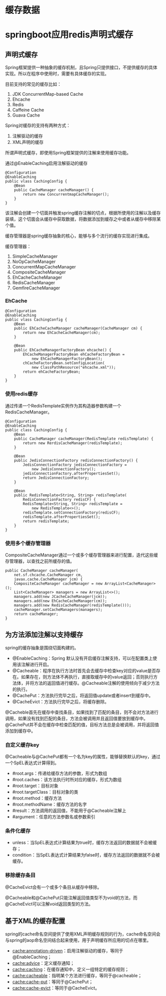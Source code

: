 # 缓存数据
# springboot应用redis声明式缓存

## 声明式缓存

Spring框架提供一种抽象的缓存机制，且Spring只提供接口，不提供缓存的具体实现。所以在程序中使用时，需要有具体缓存的实现。

目前支持的常见的缓存比如：
1. JDK ConcurrentMap-based Cache
2. Ehcache
3. Redis
4. Caffeine Cache
5. Guava Cache

Spring对缓存的支持有两种方式：
1. 注解驱动的缓存
2. XML声明的缓存

所谓声明式缓存，即使用Spring框架提供的注解来使用缓存功能。

通过@EnableCaching启用注解驱动的缓存

	@Configuration
	@EnableCaching
	public vlass CachingConfig {
		@Bean
		public CacheManager cacheManager() {
			return new ConcurrentmapCacheManager();
		}
	}

该注解会创建一个切面并触发spring缓存注解的切点，根据所使用的注解以及缓存装填，这个切面会从缓存中获取数据，将数据添加到缓存之中或者从缓存中移除某个值。

缓存管理器是spring缓存抽象的核心，能够与多个流行的缓存实现进行集成。

缓存管理器：
1. SimpleCacheManager
2. NoOpCacheManager
3. ConcurrentMapCacheManager
4. CompositeCacheManager
5. EhCacheCacheManager
6. RedisCacheManager
7. GemfireCacheManager

### EhCache

	@Configuration
	@EnableCaching
	public vlass CachingConfig {
		@Bean
		public EhCacheCacheManager cacheManager(CacheManager cm) {
			return new EhCacheCacheManager(cm);
		}

		@Bean
		public EhCacheManagerFactoryBean ehcache() {
			EhCacheManagerFactoryBean ehCacheFactoryBean = 
				new EhCacheManagerFactoryBean();
			chCacheFactoryBean.setConfigLocation(
				new ClassPathResource("ehcache.xml"));
			return ehCacheFactoryBean;
		}
	}

### 使用redis缓存

通过传递一个RedisTemplate实例作为其构造器参数构建一个RedisCacheManager。

	@Configuration
	@EnableCaching
	public class CachingConfig {
		@Bean
		public CacheManager cacheManager(RedisTemplate redisTemplate) {
			return new RerdisCacheManager(redisTemplate);
		}

		@Bean
		public JedisConnectionFactory redisConnectionFactory() {
			JedisConnectionFactory jedisConnectionFactory = 
				new JedisConnectionFactory();
			jedisConnectionFactory.afterPropertiesSet();
			return JedisConnectionFactory;
		}

		@Bean
		public RedisTemplate<String, String> redisTemplate(
			RedisConnectionFactory redisCF) {
			RedisTemplate<String, String> redisTemplate = 
				new RedisTemplate<>();
			redisTemplate.setConnectionFactory(redisCF);
			redisTemplate.afterPropertiesSet();
			return redisTemplate;
		}
	}

### 使用多个缓存管理器

CompositeCacheManager通过一个或多个缓存管理器来进行配置，迭代这些缓存管理器，以查找之前所缓存的值。

	public CacheManager cacheManager(
		net.sf.chcache.CacheManager cm,
		javax.cache.CacheManager jcm) {
		CompositeCacheManager cacheManager = new ArrayList<CacheManager>();
		List<CacheManager> managers = new ArrayList<>();
		managers.add(new JCacheCacheManager(jcm));
		managers.add(new EhCacheCacheManager(cm));
		managers.add(new RedisCacheManager(redisTemplate()));
		cacheManager.setCacheManagers(managers);
		return cacheManager;
	}

## 为方法添加注解以支持缓存

spring的缓存抽象是围绕切面构建的。

- @EnableCaching：Spring 默认没有开启缓存注解支持，可以在配置类上使用该注解进行开启。
- @Cacheable：程序在执行方法时首先会去缓存中检查key对应的value是否存在。如果存在，则方法体不再执行，直接取缓存中的value返回；否则执行方法体，并将方法的返回值进行缓存。@Cacheable注解的使用倾向于减少方法的执行。
- @CachePut：方法执行完毕之后，将返回值update或者insert到缓存中。
- @CacheEvict：方法执行完毕之后，将缓存删除。

@Cacheble首先在缓存中查找条目，如果找到了匹配的条目，则不会对方法进行调用，如果没有找到匹配的条目，方法会被调用并且返回值要放到缓存中。@CachePut并不会在缓存中检查匹配的值，目标方法总是会被调用，并将返回值添加到缓存中。

### 自定义缓存key

@Cacheable与@CachePut都有一个名为key的属性，能够替换默认的key，通过一个SpEL表达式计算得到。

- #root.args：传递给缓存方法的参数，形式为数组
- #root.caches：该方法执行时所对应的缓存，形式为数组
- #root.target：目标对象
- #root.targetClass：目标对象的类
- #root.method：缓存方法
- #root.methodName：缓存方法的名字
- #result：方法调用的返回值，不能用于@Cacheable注解上
- #argument：任意的方法参数名或参数索引

### 条件化缓存

- unless：当SpEL表达式计算结果为true时，缓存方法返回的数据就不会被缓存；
- condition：当SpEL表达式计算结果为false时，缓存方法返回的数据就不会被缓存。

### 移除缓存条目

@CacheEvict会有一个或多个条目从缓存中移除。

@Cacheable和@CachePut只能注解返回值类型不为void的方法，而@CacheEvict可以注解void返回类型的方法。

## 基于XML的缓存配置

spring的cache命名空间提供了使用XML声明缓存规则的行为，cache命名空间会与spring的aop命名空间结合起来使用，用于声明缓存所应用的切点在哪里。

- <cache:annotation-driven>：启用注解驱动的缓存，等同于@EnableCaching；
- <cache:advice>：定义缓存通知；
- <cache:caching>：在缓存通知中，定义一组特定的缓存规则；
- <cache:cacheable>：指明某个方法进行缓存，等同于@cacheable；
- <cache:cache-put>：等同于@CachePut；
- <cache:cache-evict>：等同于@CacheEvict。